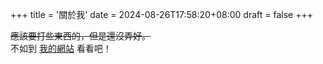+++
title = '關於我'
date = 2024-08-26T17:58:20+08:00
draft = false
+++

<s>應該要打些東西的，但是還沒弄好。</s>  
不如到 [我的網站](raysun96.me) 看看吧！

